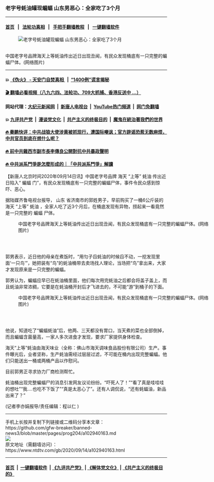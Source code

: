 ### 老字号蚝油罐现蝙蝠 山东男恶心：全家吃了3个月
------------------------

#### [首页](https://github.com/gfw-breaker/banned-news3/blob/master/README.md) &nbsp;&nbsp;|&nbsp;&nbsp; [法轮功真相](https://github.com/begood0513/basic/blob/master/README.md)  &nbsp;&nbsp;|&nbsp;&nbsp; [手把手翻墙教程](https://github.com/gfw-breaker/guides/wiki)  &nbsp;&nbsp;|&nbsp;&nbsp; [一键翻墙软件](https://github.com/gfw-breaker/nogfw/blob/master/README.md)  



<div><div class="featured_image">
 <figure>
  <img alt="老字号蚝油罐现蝙蝠 山东男恶心：全家吃了3个月" src="https://i.ntdtv.com/assets/uploads/2020/09/20200913aK-760x450.jpg"/>
 </figure><br/>
 <span class="caption">
  中国老字号品牌海天上等蚝油传出近日出现丑闻，有民众发现桶底有一只完整的蝙蝠尸体。(网络图片)
 </span>
</div>
</div><hr/>

#### 💥 [《伪火》 - 天安门自焚真相 ](http://141.164.51.119:10000/videos/blog/weihuo.html)&nbsp; |&nbsp; [“1400例”谎言揭秘  ](http://141.164.51.119:10000/videos/blog/jiexi1400.html)

#### [ 🎬  翻墙必看视频（八九六四、法轮功、709大抓捕、香港反送中 ...）](https://github.com/gfw-breaker/links/blob/master/banned.md)

#### 网站代理：[大纪元新闻网](http://167.172.10.89:10080/gb/) &nbsp;|&nbsp; [新唐人电视台](http://167.172.10.89:8808/gb/)  &nbsp;|&nbsp; [YouTube热门频道](http://158.247.203.241/youtube.html) &nbsp;|&nbsp; [网门免翻墙](http://158.247.203.241:11000/show.aspx?name=ogHome)

#### 💥 [九评共产党](http://141.164.51.119:10000/videos/res/jiuping/)&nbsp; |&nbsp; [漫谈党文化](http://141.164.51.119:10000/videos/res/mtdwh/)&nbsp; |&nbsp; [共产主义的终极目的](http://141.164.51.119:10000/videos/res/zjmd/)&nbsp; |&nbsp; [魔鬼在統治著我們的世界](http://141.164.51.119:10000/videos/res/TheSpecter/)  

#### [ 🔥  秦鹏快评：中共战狼大使涉黄被抓现行，遭国际嘲讽；官方辟谣恐惹无数麻烦，中共官员到底在想什么呢？](http://141.164.51.119:10000/videos/news/qp03.html)

#### [ 🔥  前中共雞西市副市長李傳良公開對抗中共暴政聲明](http://141.164.51.119:10000/videos/news/../tui/index.html)

#### [ 🔥  中共派系鬥爭是怎麼形成的｜「中共派系鬥爭」解讀](http://141.164.51.119:10000/videos/news/don02.html)

<div><div class="post_content" itemprop="articleBody">
 <p>
  【新唐人北京时间2020年09月14日讯】中国老字号品牌
  <ok href="https://www.ntdtv.com/gb/海天.htm">
   海天
  </ok>
  “上等”
  <ok href="https://www.ntdtv.com/gb/蚝油.htm">
   蚝油
  </ok>
  传出近日陷入“
  <ok href="https://www.ntdtv.com/gb/蝙蝠.htm">
   蝙蝠
  </ok>
  门”，有民众发现桶底有一只完整的蝙蝠尸体，事件令民众感到惊吓、恶心。
 </p>
 <p>
  据陆媒齐鲁电视台报导，
  <ok href="https://www.ntdtv.com/gb/山东.htm">
   山东
  </ok>
  省济南市的郭姓男子，早前购买了一桶6公斤装的
  <ok href="https://www.ntdtv.com/gb/海天.htm">
   海天
  </ok>
  “上等”
  <ok href="https://www.ntdtv.com/gb/蚝油.htm">
   蚝油
  </ok>
  ，全家人吃了近3个月后，在桶底发现有异物，捞起来一看竟然是一只完整的
  <ok href="https://www.ntdtv.com/gb/蝙蝠.htm">
   蝙蝠
  </ok>
  尸体。
 </p>
 <figure class="wp-caption aligncenter" id="attachment_102940170" style="width: 600px">
  <img alt="" class="size-medium wp-image-102940170" src="https://i.ntdtv.com/assets/uploads/2020/09/20200913ys-600x334.jpg">
   <br/><figcaption class="wp-caption-text">
    中国老字号品牌海天上等蚝油传出近日出现丑闻，有民众发现桶底有一只完整的蝙蝠尸体。(网络图片)
   </figcaption><br/>
  </img>
 </figure><br/>
 <p>
  郭男表示，近日他的母亲在煮饭时，“用匀子舀蚝油的时候舀不动，一挖发现里面‘一只鸟’”，她把装有“鸟”的蚝油桶带去卖场找人理论，当场把“鸟”拿出来，大家才发现原来是一只完整的蝙蝠。
 </p>
 <p>
  郭男认为，蝙蝠应早已在蚝油桶里面，他们每次用完蚝油之后都会将盖子盖上，而且蚝油非常浓稠，它要是在蚝油桶开封后才飞进去的，不可能“游”到桶子的下面。
 </p>
 <figure class="wp-caption aligncenter" id="attachment_102940168" style="width: 600px">
  <img alt="" class="size-medium wp-image-102940168" src="https://i.ntdtv.com/assets/uploads/2020/09/202009136810-600x329.jpg">
   <br/><figcaption class="wp-caption-text">
    中国老字号品牌海天上等蚝油传出近日出现丑闻，有民众发现桶底有一只完整的蝙蝠尸体。(网络图片)
   </figcaption><br/>
  </img>
 </figure><br/>
 <p>
  他说，知道吃了“蝙蝠蚝油”后，他两、三天都没有胃口，当天煮的菜也全部倒掉，而且蝙蝠含菌量高，一家人多次进食才发现，要求厂家提供身体检查。
 </p>
 <p>
  海天“上等”蚝油由海天味业（全称：佛山市海天调味食品股份有限公司）生产。事件曝光后，业者坚称，生产蚝油需经过层层过滤，不可能在桶内出现完整蝙蝠。他们只能送出一桶或两桶产品以作慰问。
 </p>
 <p>
  目前郭男正寻求协力厂商检测帮忙。
 </p>
 <p>
  蚝油桶出现完整蝙蝠尸的消息引发网友议论纷纷。“吓死人了！”“看了真是哇哇哇的想吐”“我….也吃不下饭了”“真是太恶心了”。还有人调侃说，“还有蚝蝠油，新品出来了？”
 </p>
 <p>
  (记者李亦娟报导/责任编辑：程以仁 )
 </p>
 <div class="single_ad">
 </div>
</div>
</div>
<hr/>
手机上长按并复制下列链接或二维码分享本文章：<br/>
https://github.com/gfw-breaker/banned-news3/blob/master/pages/prog204/a102940163.md <br/>
<a href='https://github.com/gfw-breaker/banned-news3/blob/master/pages/prog204/a102940163.md'><img src='https://github.com/gfw-breaker/banned-news3/blob/master/pages/prog204/a102940163.md.png'/></a> <br/>
原文地址（需翻墙访问）：https://www.ntdtv.com/gb/2020/09/14/a102940163.html


------------------------
#### [首页](https://github.com/gfw-breaker/banned-news3/blob/master/README.md) &nbsp;|&nbsp; [一键翻墙软件](https://github.com/gfw-breaker/nogfw/blob/master/README.md) &nbsp;| [《九评共产党》](https://github.com/gfw-breaker/9ping.md/blob/master/README.md#九评之一评共产党是什么) | [《解体党文化》](https://github.com/gfw-breaker/jtdwh.md/blob/master/README.md) | [《共产主义的终极目的》](https://github.com/gfw-breaker/gczydzjmd.md/blob/master/README.md)


<img src='http://gfw-breaker.win/banned-news3/pages/prog204/a102940163.md' width='0px' height='0px'/>